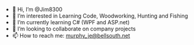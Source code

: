 - 👋 Hi, I’m @Jim8300
- 👀 I’m interested in Learning Code, Woodworking, Hunting and Fishing
- 🌱 I’m currently learning C# (WPF and ASP.net)
- 💞️ I’m looking to collaborate on company projects
- 📫 How to reach me: murphy_je@bellsouth.net

<!---
Jim8300/Jim8300 is a ✨ special ✨ repository because its `README.md` (this file) appears on your GitHub profile.
You can click the Preview link to take a look at your changes.
--->
